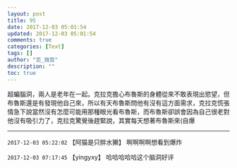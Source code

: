 ```yaml
---
layout: post
title: 95
date: 2017-12-03 05:01:54
updated: 2017-12-03 05:01:54
comments: true
categories: [Text]
tags: []
author: "恋_独哲"
description: ""
toc: true
---
```


<p>超蝙腦洞，兩人是老年在一起。克拉克擔心布魯斯的身體從來不敢表現出慾望，但布魯斯還是有發現他自己來，所以有天布魯斯問他有沒有這方面需求，克拉克慌張情急下說當然沒有怎麼可能用那種眼光看布魯斯，而布魯斯卻誤會因為自己很老對他沒有吸引力了，克拉克驚覺後趕緊說，其實每天想著布魯斯來(自爆&nbsp;<br /></p>

---

`2017-12-03 05:22:02` 【阿猫是只胖水獭】 啊啊啊啊想看到爆炸

`2017-12-03 07:17:45` 【yingyxy】 哈哈哈哈哈这个脑洞好评
